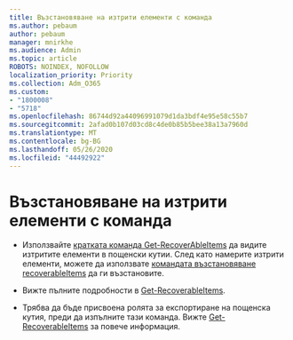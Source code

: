 ```yaml
---
title: Възстановяване на изтрити елементи с команда
ms.author: pebaum
author: pebaum
manager: mnirkhe
ms.audience: Admin
ms.topic: article
ROBOTS: NOINDEX, NOFOLLOW
localization_priority: Priority
ms.collection: Adm_O365
ms.custom:
- "1800008"
- "5718"
ms.openlocfilehash: 86744d92a44096991079d1da3bdf4e95e58c55b7
ms.sourcegitcommit: 2afad0b107d03cd8c4de0b85b5bee38a13a7960d
ms.translationtype: MT
ms.contentlocale: bg-BG
ms.lasthandoff: 05/26/2020
ms.locfileid: "44492922"
---
```

# <a name="recover-deleted-items-with-cmdlet"></a>Възстановяване на изтрити елементи с команда

- Използвайте [кратката команда Get-RecoverAbleItems](https://docs.microsoft.com/powershell/module/exchange/get-recoverableitems?view=exchange-ps) да видите изтритите елементи в пощенски кутии. След като намерите изтрити елементи, можете да използвате [командата възстановяване recoverableItems](https://docs.microsoft.com/powershell/module/exchange/Restore-RecoverableItems?view=exchange-ps) да ги възстановите.

- Вижте пълните подробности в [Get-RecoverableItems](https://docs.microsoft.com/powershell/module/exchange/get-recoverableitems?view=exchange-ps).

- Трябва да бъде присвоена ролята за експортиране на пощенска кутия, преди да изпълните тази команда. Вижте [Get-RecoverableItems](https://docs.microsoft.com/powershell/module/exchange/get-recoverableitems?view=exchange-ps) за повече информация.
